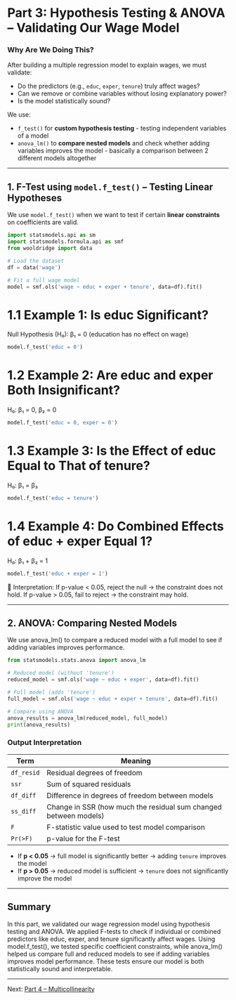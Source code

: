 # Part 3: Hypothesis Testing & ANOVA – Validating Our Wage Model

### Why Are We Doing This?

After building a multiple regression model to explain wages, we must validate:

- Do the predictors (e.g., `educ`, `exper`, `tenure`) truly affect wages?
- Can we remove or combine variables without losing explanatory power?
- Is the model statistically sound?

We use:

- `f_test()` for **custom hypothesis testing** - testing independent variables of a model
- `anova_lm()` to **compare nested models** and check whether adding variables improves the model - basically a comparison between 2 different models altogether

---

## 1. F-Test using `model.f_test()` – Testing Linear Hypotheses

We use `model.f_test()` when we want to test if certain **linear constraints** on coefficients are valid.

```python
import statsmodels.api as sm
import statsmodels.formula.api as smf
from wooldridge import data

# Load the dataset
df = data('wage')

# Fit a full wage model
model = smf.ols('wage ~ educ + exper + tenure', data=df).fit()
```
# 1.1 Example 1: Is educ Significant?
Null Hypothesis (H₀): β₁ = 0 (education has no effect on wage)
```python
model.f_test('educ = 0')
```
# 1.2 Example 2: Are educ and exper Both Insignificant?
H₀: β₁ = 0, β₂ = 0
```python
model.f_test('educ = 0, exper = 0')
```
# 1.3 Example 3: Is the Effect of educ Equal to That of tenure?
H₀: β₁ = β₃
```python
model.f_test('educ = tenure')
```
# 1.4 Example 4: Do Combined Effects of educ + exper Equal 1?
H₀: β₁ + β₂ = 1
```python
model.f_test('educ + exper = 1')
```
🧾 Interpretation:
If p-value < 0.05, reject the null → the constraint does not hold.
If p-value > 0.05, fail to reject → the constraint may hold.

---


## 2. ANOVA: Comparing Nested Models

We use anova_lm() to compare a reduced model with a full model to see if adding variables improves performance.
```python
from statsmodels.stats.anova import anova_lm

# Reduced model (without 'tenure')
reduced_model = smf.ols('wage ~ educ + exper', data=df).fit()

# Full model (adds 'tenure')
full_model = smf.ols('wage ~ educ + exper + tenure', data=df).fit()

# Compare using ANOVA
anova_results = anova_lm(reduced_model, full_model)
print(anova_results)
```
###  Output Interpretation

| **Term**     | **Meaning**                                                        |
|--------------|---------------------------------------------------------------------|
| `df_resid`   | Residual degrees of freedom                                         |
| `ssr`        | Sum of squared residuals                                            |
| `df_diff`    | Difference in degrees of freedom between models                     |
| `ss_diff`    | Change in SSR (how much the residual sum changed between models)    |
| `F`          | F-statistic value used to test model comparison                     |
| `Pr(>F)`     | p-value for the F-test                                               |

- If **p < 0.05** → full model is significantly better → adding `tenure` improves the model  
- If **p > 0.05** → reduced model is sufficient → `tenure` does not significantly improve the model
---

## Summary
In this part, we validated our wage regression model using hypothesis testing and ANOVA. We applied F-tests to check if individual or combined predictors like educ, exper, and tenure significantly affect wages. Using model.f_test(), we tested specific coefficient constraints, while anova_lm() helped us compare full and reduced models to see if adding variables improves model performance. These tests ensure our model is both statistically sound and interpretable.

---

Next: [Part 4 – Multicollinearity](../part4_multicollinearity/README.md)









